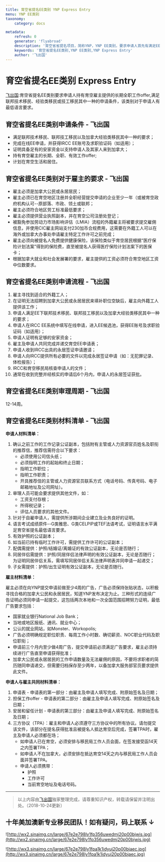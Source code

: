 ```yaml
---
title: 育空省提名EE类别 YNP Express Entry
menu: YNP EE类别
taxonomy:
    category: docs

metadata:
    refresh: 0
    generator: 'flyabroad'
    description: '育空省省提名项目，简称YNP，YNP EE类别，要求申请人首先有满足EE要求，进入EE池中。'
    keywords: '育空省提名EE类别,YNP EE类别,YNP Express Entry'
    author: '飞出国'
---
```


# 育空省提名EE类别 Express Entry

[飞出国](/home):育空省提名EE类别要求申请人持有育空雇主提供的长期全职工作offer,满足联邦技术移民、经验类移民或技工移民其中一种的申请条件，该类别对于申请人有最低语言要求。

## 育空省提名EE类别申请条件 - 飞出国

* 满足联邦技术移民、联邦技工移民以及加拿大经验类移民其中一种的要求；
* 完成在线EE申请，并获得IRCC EE账号及求职验证码（如适用）；
* 证明具备足有的安家资金以支持申请人及其家人来到加拿大；
* 持有育空雇主的长期、全职、有效工作offer;
* 计划在育空生活和居住。

## 育空省提名EE类别对于雇主的要求 - 飞出国

* 雇主必须是加拿大公民或永居居民；
* 雇主必须已在育空地区注册并全职经营提交申请的企业至少一年（或被育空政府机构认可--原部落、市政、领土或联邦；
* 雇主必须符合地区劳工标准最低要求；
* 雇主必须提供营业执照副本，并在育空公司注册处登记；
* 被豁免参加劳动力市场影响评估（LMIA）流程的外籍雇主将被要求提交雇佣信息，并使用CIC雇主网站支付230加币合规费用，这需要在外籍工人可以在海外或加拿大办事处申请雇主特定工作许可之前完成；
* 雇主必须向被提名人免费提供健康保险，该保险类似于育空居民根据“医疗保险计划法案”得到的保险费，直至被提名人获得医疗保险计划法案下的医保卡；
* 根据加拿大就业和社会发展署的要求，雇主提供的工资必须符合育空地区工资中位数要求。

## 育空省提名EE类别申请流程 - 飞出国

1. 雇主寻找到适合的外籍工人；
2. 在证明无法招聘到加拿大公民或永居居民来填补职位空缺后，雇主向外籍工人提供该工作；
3. 申请人满足EE下联邦技术移民、联邦技工移民以及加拿大经验类移民其中一种的要求；
4. 申请人在IRCC EE系统中填写在线申请，进入EE候选池，获得EE账号及求职验证码（如适用）；
5. 申请人证明有足够的安家资金；
6. 雇主及申请人共同完成并递交育空EE申请表；
7. 申请人收到IRCC出具的永居签证申请邀请；
8. 申请人向IRCC提供所有必要的文件以完成永居签证申请（如：无犯罪记录、体检报告）；
9. IRCC和育空移民局核查申请人的文件；
10. 通常在收到完整并经核实的申请后6个月内，申请人的永居签证获批。

## 育空省提名EE类别审理周期 - 飞出国

12-14周。

## 育空省提名EE类别材料清单 - 飞出国

**申请人材料清单：**

1. 确认之前工作的工作记录公证副本，包括附有主管或人力资源官员姓名及职衔的推荐信，推荐信需符合以下要求：
    * 必须使用公司信头纸；
    * 必须指明工作的起始和终止日期；
    * 指明工作职位；
    * 指明工作职责；
    * 开具推荐信的主管或人力资源官员联系方式（电话号码、传真号码、电子邮箱地址及公司网址）。
2. 审理人员可能会要求提供其他文件，如：
    * 工资支付存根；
    * 所得税记录；
    * 评估人员要求的其他文件。
3. 针对于自雇申请人，需提供所涉期间企业建立及业务良好的证明。
4. 语言考试成绩原件--G类雅思、G类CELPIP或TEF法语考试，证明语言水平满足育空省提名最低语言要求。
5. 有效护照的公证副本；
6. 如当前已持有临时工作许可，需提供工作许可的公证副本；
7. 配偶需提供：护照/结婚证/离婚证的有效公证副本，无论是否随行；
8. 同居伴侣需提供：护照/同居伴侣法律声明的有效公证副本，无论是否随行；为证明同居伴侣关系，需填写同居伴侣关系法律声明表并同申请一起递交；
9. 子女需提供：护照/出生证明有效公证副本，无论是否随行。

**雇主材料清单：**

雇主必须在向YNP提交申请前做至少4周的广告，广告必须保持张贴状态，以积极寻找合格的加拿大公民和永居居民，知道YNP发布决定为止。三种形式的连续广告证明必须同申请一起提交，这包括两次本地和一次全国范围招聘努力证明，最低广告要求包括：

* 国家就业银行National Job Bank；
* 当地或地区报纸、通讯、就业中心；
* 公认的就业网站，如Monster、Workopolis;
* 广告必须明确规定职位职责、每周工作小时数、确切薪资、NOC职业代码及职位职衔；
* 申请前三个月内至少做4周广告，提交申请前必须满足广告要求，雇主必须持续进行广告直至申请获得批准；
* 加拿大公民或永居居民的工作申请数量及无法雇佣的原因，不要将求职者的简历随同申请递交，但需要归档保存至少两年，以备加拿大服务部官员要求提供此文件。

**申请人与雇主共同材料清单：**

1. 申请表 - 申请表的第一部分：由雇主及申请人填写完成、附原始签名及日期；
2. 担保工作offer - 申请表的第二部分：由雇主及申请人填写完成、附原始签名及日期；
3. 安居和留任计划 - 申请表的第三部分：由雇主及申请人填写完成、附原始签名及日期；
4. 三方协议（TPA）：雇主和申请人必须遵守三方协议中的所有协议。请勿提交该文件，该部分在提名获得批准且被提名人抵达育空后完成，签署TPA时，雇主及申请人必须都在场；
    * 如申请人已在育空，必须安排与移民局工作人员会面，在签发接受函14天之内签署TPA；
    * 如申请人不在加拿大，必须安排在抵达育空14天之内与移民局工作人员会面并签署TPA。
    * 申请人必须携带：
        * 护照
        * 工作许可
        * 当前育空地址及电话号码。

----

> 以上内容由[飞出国](http://js.flyabroad.com.hk/)独家整理完成，请尊重知识产权，转载请保留并注明出处。（2018-10-24更新）

## 十年美加澳新专业移民团队！如有疑问，码上联系 ↓ ##

![http://wx2.sinaimg.cn/large/67e2e798ly1fp356uwedmj20p00bjwis.jpg](http://wx2.sinaimg.cn/large/67e2e798ly1fp356uwedmj20p00bjwis.jpg)

![http://wx3.sinaimg.cn/large/67e2e798ly1fpa1k1idyuj20p00bjaec.jpg](http://wx3.sinaimg.cn/large/67e2e798ly1fpa1k1idyuj20p00bjaec.jpg)